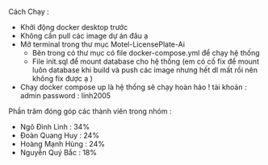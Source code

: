 Cách Chạy :
   + Khởi động docker desktop trước
   + Không cần pull các image dự án đâu ạ
   + Mở terminal trong thư mục Motel-LicensePlate-Ai
        - Bên trong có thư mục có file docker-compose.yml để chạy hệ thống
        - File init.sql để mount database cho hệ thống (em có cố fix để mount luôn database khi build và push các image nhưng hết dl mất rồi nên không fix được ạ )
   + Chạy docker compose up là hệ thống sẽ chạy hoàn hảo !
     tài khoản : admin
     password : linh2005

Phần trăm đóng góp các thành viên trong nhóm :
   + Ngô Đình Linh : 34%
   + Đoàn Quang Huy : 24%
   + Hoàng Mạnh Hùng : 24%
   + Nguyễn Quý Bắc : 18%
